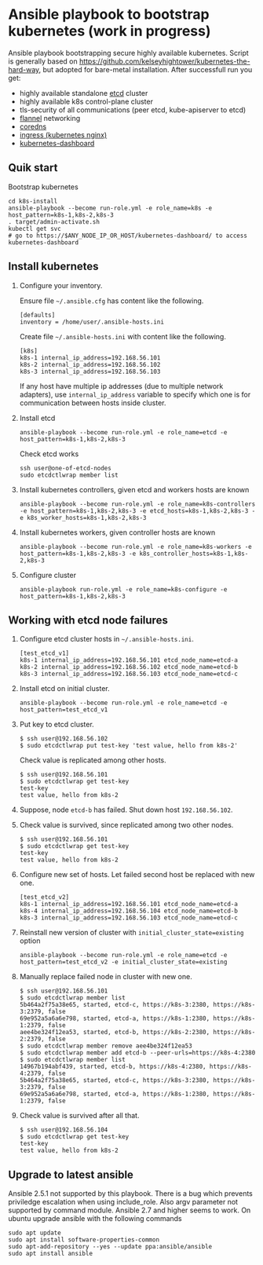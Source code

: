 
Ansible playbook to bootstrap kubernetes (work in progress)
================================================================

Ansible playbook bootstrapping secure highly available kubernetes.
Script is generally based on https://github.com/kelseyhightower/kubernetes-the-hard-way,
but adopted for bare-metal installation.
After successfull run you get:

- highly available standalone [etcd](https://etcd.io/) cluster
- highly available k8s control-plane cluster
- tls-security of all communications (peer etcd, kube-apiserver to etcd)
- [flannel](https://github.com/coreos/flannel) networking
- [coredns](https://github.com/coredns/deployment/tree/master/kubernetes)
- [ingress (kubernetes nginx)](https://kubernetes.io/docs/concepts/services-networking/ingress/)
- [kubernetes-dashboard](https://kubernetes.io/docs/tasks/access-application-cluster/web-ui-dashboard/)


Quik start
--------------

Bootstrap kubernetes
	
	cd k8s-install
	ansible-playbook --become run-role.yml -e role_name=k8s -e host_pattern=k8s-1,k8s-2,k8s-3
	. target/admin-activate.sh
	kubectl get svc
	# go to https://$ANY_NODE_IP_OR_HOST/kubernetes-dashboard/ to access kubernetes-dashboard


Install kubernetes
-----------------------

1.	Configure your inventory.

	Ensure file `~/.ansible.cfg` has content like the following.

		[defaults]
		inventory = /home/user/.ansible-hosts.ini

	Create file `~/.ansible-hosts.ini` with content like the following.

		[k8s]
		k8s-1 internal_ip_address=192.168.56.101
		k8s-2 internal_ip_address=192.168.56.102
		k8s-3 internal_ip_address=192.168.56.103
	
	If any host have multiple ip addresses (due to multiple network adapters),
	use `internal_ip_address` variable
	to specify which one is for communication between hosts inside cluster.


2.	Install etcd

		ansible-playbook --become run-role.yml -e role_name=etcd -e host_pattern=k8s-1,k8s-2,k8s-3

	Check etcd works

		ssh user@one-of-etcd-nodes
		sudo etcdctlwrap member list

3.	Install kubernetes controllers, given etcd and workers hosts are known

		ansible-playbook --become run-role.yml -e role_name=k8s-controllers -e host_pattern=k8s-1,k8s-2,k8s-3 -e etcd_hosts=k8s-1,k8s-2,k8s-3 -e k8s_worker_hosts=k8s-1,k8s-2,k8s-3

4.	Install kubernetes workers, given controller hosts are known

		ansible-playbook --become run-role.yml -e role_name=k8s-workers -e host_pattern=k8s-1,k8s-2,k8s-3 -e k8s_controller_hosts=k8s-1,k8s-2,k8s-3

5.	Configure cluster

		ansible-playbook run-role.yml -e role_name=k8s-configure -e host_pattern=k8s-1,k8s-2,k8s-3


Working with etcd node failures
----------------------------------

1.	Configure etcd cluster hosts in `~/.ansible-hosts.ini`.

		[test_etcd_v1]
		k8s-1 internal_ip_address=192.168.56.101 etcd_node_name=etcd-a
		k8s-2 internal_ip_address=192.168.56.102 etcd_node_name=etcd-b
		k8s-3 internal_ip_address=192.168.56.103 etcd_node_name=etcd-c

2.	Install etcd on initial cluster.

		ansible-playbook --become run-role.yml -e role_name=etcd -e host_pattern=test_etcd_v1

3.	Put key to etcd cluster.

		$ ssh user@192.168.56.102
		$ sudo etcdctlwrap put test-key 'test value, hello from k8s-2'

	Check value is replicated among other hosts.

		$ ssh user@192.168.56.101
		$ sudo etcdctlwrap get test-key
		test-key
		test value, hello from k8s-2

4.	Suppose, node `etcd-b` has failed. Shut down host `192.168.56.102`.

5.	Check value is survived, since replicated among two other nodes.

		$ ssh user@192.168.56.101
		$ sudo etcdctlwrap get test-key
		test-key
		test value, hello from k8s-2

6.	Configure new set of hosts.
	Let failed second host be replaced with new one.

		[test_etcd_v2]
		k8s-1 internal_ip_address=192.168.56.101 etcd_node_name=etcd-a
		k8s-4 internal_ip_address=192.168.56.104 etcd_node_name=etcd-b
		k8s-3 internal_ip_address=192.168.56.103 etcd_node_name=etcd-c

7.	Reinstall new version of cluster with `initial_cluster_state=existing` option
		
		ansible-playbook --become run-role.yml -e role_name=etcd -e host_pattern=test_etcd_v2 -e initial_cluster_state=existing

8.	Manually replace failed node in cluster with new one.

		$ ssh user@192.168.56.101
		$ sudo etcdctlwrap member list
		5b464a2f75a38e65, started, etcd-c, https://k8s-3:2380, https://k8s-3:2379, false
		69e952a5a6a6e798, started, etcd-a, https://k8s-1:2380, https://k8s-1:2379, false
		aee4be324f12ea53, started, etcd-b, https://k8s-2:2380, https://k8s-2:2379, false
		$ sudo etcdctlwrap member remove aee4be324f12ea53
		$ sudo etcdctlwrap member add etcd-b --peer-urls=https://k8s-4:2380
		$ sudo etcdctlwrap member list
		14967b194abf439, started, etcd-b, https://k8s-4:2380, https://k8s-4:2379, false
		5b464a2f75a38e65, started, etcd-c, https://k8s-3:2380, https://k8s-3:2379, false
		69e952a5a6a6e798, started, etcd-a, https://k8s-1:2380, https://k8s-1:2379, false
		
9.	Check value is survived after all that.

		$ ssh user@192.168.56.104
		$ sudo etcdctlwrap get test-key
		test-key
		test value, hello from k8s-2






Upgrade to latest ansible
-----------------------------

Ansible 2.5.1 not supported by this playbook. 
There is a bug which prevents priviledge escalation when using include_role.
Also argv parameter not supported by command module.
Ansible 2.7 and higher seems to work.
On ubuntu upgrade ansible with the following commands

	sudo apt update
	sudo apt install software-properties-common
	sudo apt-add-repository --yes --update ppa:ansible/ansible
	sudo apt install ansible